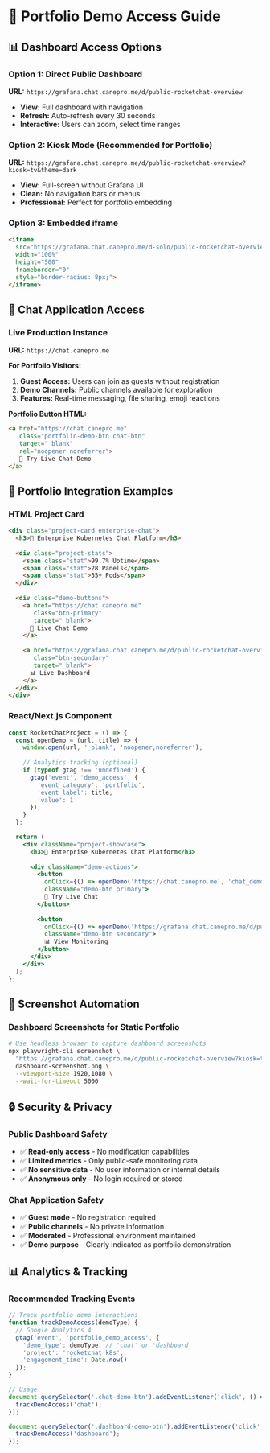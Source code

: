 # 🎯 Portfolio Demo Access Guide

## 📊 Dashboard Access Options

### Option 1: Direct Public Dashboard
**URL:** `https://grafana.chat.canepro.me/d/public-rocketchat-overview`
- **View:** Full dashboard with navigation
- **Refresh:** Auto-refresh every 30 seconds
- **Interactive:** Users can zoom, select time ranges

### Option 2: Kiosk Mode (Recommended for Portfolio)
**URL:** `https://grafana.chat.canepro.me/d/public-rocketchat-overview?kiosk=tv&theme=dark`
- **View:** Full-screen without Grafana UI
- **Clean:** No navigation bars or menus
- **Professional:** Perfect for portfolio embedding

### Option 3: Embedded iframe
```html
<iframe 
  src="https://grafana.chat.canepro.me/d-solo/public-rocketchat-overview?orgId=1&refresh=30s&panelId=5&kiosk=tv&theme=dark"
  width="100%" 
  height="500" 
  frameborder="0"
  style="border-radius: 8px;">
</iframe>
```

## 💬 Chat Application Access

### Live Production Instance
**URL:** `https://chat.canepro.me`

**For Portfolio Visitors:**
1. **Guest Access:** Users can join as guests without registration
2. **Demo Channels:** Public channels available for exploration
3. **Features:** Real-time messaging, file sharing, emoji reactions

**Portfolio Button HTML:**
```html
<a href="https://chat.canepro.me" 
   class="portfolio-demo-btn chat-btn" 
   target="_blank"
   rel="noopener noreferrer">
   💬 Try Live Chat Demo
</a>
```

## 🎨 Portfolio Integration Examples

### HTML Project Card
```html
<div class="project-card enterprise-chat">
  <h3>🚀 Enterprise Kubernetes Chat Platform</h3>
  
  <div class="project-stats">
    <span class="stat">99.7% Uptime</span>
    <span class="stat">28 Panels</span>
    <span class="stat">55+ Pods</span>
  </div>
  
  <div class="demo-buttons">
    <a href="https://chat.canepro.me" 
       class="btn-primary" 
       target="_blank">
      💬 Live Chat Demo
    </a>
    
    <a href="https://grafana.chat.canepro.me/d/public-rocketchat-overview?kiosk=tv" 
       class="btn-secondary" 
       target="_blank">
      📊 Live Dashboard
    </a>
  </div>
</div>
```

### React/Next.js Component
```jsx
const RocketChatProject = () => {
  const openDemo = (url, title) => {
    window.open(url, '_blank', 'noopener,noreferrer');
    
    // Analytics tracking (optional)
    if (typeof gtag !== 'undefined') {
      gtag('event', 'demo_access', {
        'event_category': 'portfolio',
        'event_label': title,
        'value': 1
      });
    }
  };

  return (
    <div className="project-showcase">
      <h3>🚀 Enterprise Kubernetes Chat Platform</h3>
      
      <div className="demo-actions">
        <button 
          onClick={() => openDemo('https://chat.canepro.me', 'chat_demo')}
          className="demo-btn primary">
          💬 Try Live Chat
        </button>
        
        <button 
          onClick={() => openDemo('https://grafana.chat.canepro.me/d/public-rocketchat-overview?kiosk=tv', 'dashboard_demo')}
          className="demo-btn secondary">
          📊 View Monitoring
        </button>
      </div>
    </div>
  );
};
```

## 📸 Screenshot Automation

### Dashboard Screenshots for Static Portfolio
```bash
# Use headless browser to capture dashboard screenshots
npx playwright-cli screenshot \
  "https://grafana.chat.canepro.me/d/public-rocketchat-overview?kiosk=tv&theme=dark" \
  dashboard-screenshot.png \
  --viewport-size 1920,1080 \
  --wait-for-timeout 5000
```

## 🔒 Security & Privacy

### Public Dashboard Safety
- ✅ **Read-only access** - No modification capabilities
- ✅ **Limited metrics** - Only public-safe monitoring data
- ✅ **No sensitive data** - No user information or internal details
- ✅ **Anonymous only** - No login required or stored

### Chat Application Safety
- ✅ **Guest mode** - No registration required
- ✅ **Public channels** - No private information
- ✅ **Moderated** - Professional environment maintained
- ✅ **Demo purpose** - Clearly indicated as portfolio demonstration

## 📊 Analytics & Tracking

### Recommended Tracking Events
```javascript
// Track portfolio demo interactions
function trackDemoAccess(demoType) {
  // Google Analytics 4
  gtag('event', 'portfolio_demo_access', {
    'demo_type': demoType, // 'chat' or 'dashboard'
    'project': 'rocketchat_k8s',
    'engagement_time': Date.now()
  });
}

// Usage
document.querySelector('.chat-demo-btn').addEventListener('click', () => {
  trackDemoAccess('chat');
});

document.querySelector('.dashboard-demo-btn').addEventListener('click', () => {
  trackDemoAccess('dashboard');
});
```
